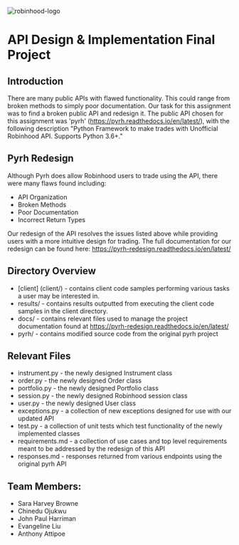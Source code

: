 ![robinhood-logo](https://imgur.com/U4A1ciD.png)

# API Design & Implementation  Final Project

## Introduction
There are many public APIs with flawed functionality. This could range from broken methods
to simply poor documentation. Our task for this assignment was to find a broken public API and redesign it. The public
 API chosen for this assignment was 'pyrh' (https://pyrh.readthedocs.io/en/latest/), with the following description
 "Python Framework to make trades with Unofficial Robinhood API. Supports Python 3.6+."  

## Pyrh Redesign
Although Pyrh does allow Robinhood users to trade using the API, there were many flaws found including:
* API Organization
* Broken Methods
* Poor Documentation
* Incorrect Return Types

Our redesign of the API resolves the issues listed above while providing users with a more intuitive design for trading. The full documentation for our redesign can be found here: https://pyrh-redesign.readthedocs.io/en/latest/

## Directory Overview
* [client] (client/)  - contains client code samples performing various tasks a user may be interested in.
* results/ - contains results outputted from executing the client code samples in the client directory.
* docs/    - contains relevant files used to manage the project documentation found at https://pyrh-redesign.readthedocs.io/en/latest/
* pyrh/    - contains modified source code from the original pyrh project

## Relevant Files
* instrument.py   - the newly designed Instrument class
* order.py        - the newly designed Order class
* portfolio.py    - the newly designed Portfolio class
* session.py      - the newly designed Robinhood session class
* user.py         - the newly designed User class
* exceptions.py   - a collection of new exceptions designed for use with our updated API
* test.py         - a collection of unit tests which test functionality of the newly implemented classes
* requirements.md - a collection of use cases and top level requirements meant to be addressed by the redesign of this API
* responses.md    - responses returned from various endpoints using the original pyrh API


## Team Members:
* Sara Harvey Browne
* Chinedu Ojukwu
* John Paul Harriman
* Evangeline Liu
* Anthony Attipoe
